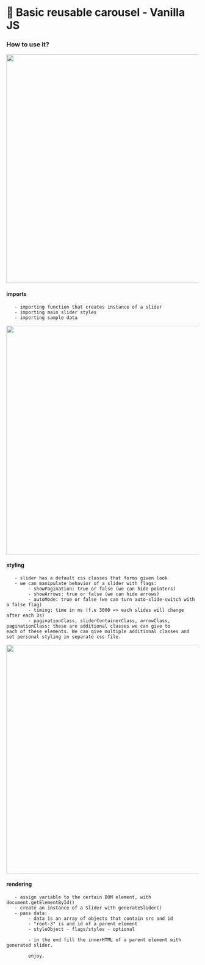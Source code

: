 # 🦊 Basic reusable carousel - Vanilla JS

### How to use it?

<img width="600" src="https://user-images.githubusercontent.com/28606968/66317766-69811700-e91a-11e9-9044-a50816867bc3.png">

  #### imports
       - importing function that creates instance of a slider
       - importing main slider styles
       - importing sample data
       
<img width="600" src="https://user-images.githubusercontent.com/28606968/66317765-68e88080-e91a-11e9-8a9e-ad2ce1a31f46.png">
 
  #### styling
       - slider has a default css classes that forms given look
       - we can manipulate behavior of a slider with flags:
            - showPagination: true or false (we can hide pointers)
            - showArrows: true or false (we can hide arrows)
            - autoMode: true or false (we can turn auto-slide-switch with a false flag)
            - timing: time in ms (f.e 3000 => each slides will change after each 3s)
            - paginationClass, sliderContainerClass, arrowClass, paginationClass: these are additional classes we can give to                 each of these elements. We can give multiple additional classes and set personal styling in separate css file.
       
<img width="600" src="https://user-images.githubusercontent.com/28606968/66317764-68e88080-e91a-11e9-95e6-6741758697d8.png">

  #### rendering
       - assign variable to the certain DOM element, with document.getElementById()
       - create an instance of a Slider with generateSlider()
       - pass data: 
            - data is an array of objects that contain src and id
            - "root-3" is and id of a parent element
            - styleObject - flags/styles - optional
            
            - in the end fill the innerHTML of a parent element with generated slider.
            
            enjoy.



